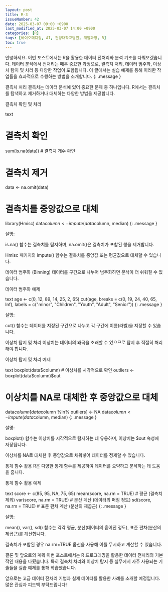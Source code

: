 ```yaml
---
layout: post
title: R-3
issueNumber: 42
date: 2025-03-07 09:00 +0900
last_modified_at: 2025-03-07 14:00 +0900
categories: [R]
tags: [바이오메디컬, AI, 건양대학교병원, 개발과정, R]
toc: true
---
```


안녕하세요. 이번 포스트에서는 R을 활용한 데이터 전처리와 분석 기초를 다뤄보겠습니다. 데이터 분석에서 전처리는 매우 중요한 과정으로, 결측치 처리, 데이터 범주화, 이상치 탐지 및 처리 등 다양한 작업이 포함됩니다. 이 글에서는 실습 예제를 통해 이러한 작업들을 효과적으로 수행하는 방법을 소개합니다.
{: .message }

결측치 처리
결측치는 데이터 분석에 있어 중요한 문제 중 하나입니다. R에서는 결측치를 탐색하고 제거하거나 대체하는 다양한 방법을 제공합니다.

결측치 확인 및 처리

text
# 결측치 확인
sum(is.na(data)) # 결측치 개수 확인

# 결측치 제거
data <- na.omit(data)

# 결측치를 중앙값으로 대체
library(Hmisc)
data$column <- impute(data$column, median)
{: .message }

설명:

is.na() 함수는 결측치를 탐지하며, na.omit()은 결측치가 포함된 행을 제거합니다.

Hmisc 패키지의 impute() 함수는 결측치를 중앙값 또는 평균값으로 대체할 수 있습니다.

데이터 범주화 (Binning)
데이터를 구간으로 나누어 범주화하면 분석이 더 쉬워질 수 있습니다.

데이터 범주화 예제

text
age <- c(0, 12, 89, 14, 25, 2, 65)
cut(age,
    breaks = c(0, 19, 24, 40, 65, Inf),
    labels = c("minor", "Children", "Youth", "Adult", "Senior"))
{: .message }

설명:

cut() 함수는 데이터를 지정된 구간으로 나누고 각 구간에 이름(라벨)을 지정할 수 있습니다.

이상치 탐지 및 처리
이상치는 데이터의 왜곡을 초래할 수 있으므로 탐지 후 적절히 처리해야 합니다.

이상치 탐지 및 처리 예제

text
boxplot(data$column) # 이상치를 시각적으로 확인
outliers <- boxplot(data$column)$out

# 이상치를 NA로 대체한 후 중앙값으로 대체
data$column[data$column %in% outliers] <- NA
data$column <- impute(data$column, median)
{: .message }

설명:

boxplot() 함수는 이상치를 시각적으로 탐지하는 데 유용하며, 이상치는 $out 속성에 저장됩니다.

이상치를 NA로 대체한 후 중앙값으로 채워넣어 데이터를 정제할 수 있습니다.

통계 함수 활용
R은 다양한 통계 함수를 제공하여 데이터를 요약하고 분석하는 데 도움을 줍니다.

통계 함수 활용 예제

text
score <- c(85, 95, NA, 75, 65)
mean(score, na.rm = TRUE) # 평균 (결측치 제외)
var(score, na.rm = TRUE) # 분산 계산 (데이터의 퍼짐 정도)
sd(score, na.rm = TRUE) # 표준 편차 계산 (분산의 제곱근)
{: .message }

설명:

mean(), var(), sd() 함수는 각각 평균, 분산(데이터의 흩어진 정도), 표준 편차(분산의 제곱근)를 계산합니다.

결측치가 포함된 경우 na.rm=TRUE 옵션을 사용해 이를 무시하고 계산할 수 있습니다.

결론 및 앞으로의 계획
이번 포스트에서는 R 프로그래밍을 활용한 데이터 전처리의 기본적인 내용을 다뤘습니다. 특히 결측치 처리와 이상치 탐지 등 실무에서 자주 사용되는 기술들을 실습 예제를 통해 학습했습니다.

앞으로는 고급 데이터 전처리 기법과 실제 데이터를 활용한 사례를 소개할 예정입니다. 많은 관심과 피드백 부탁드립니다!